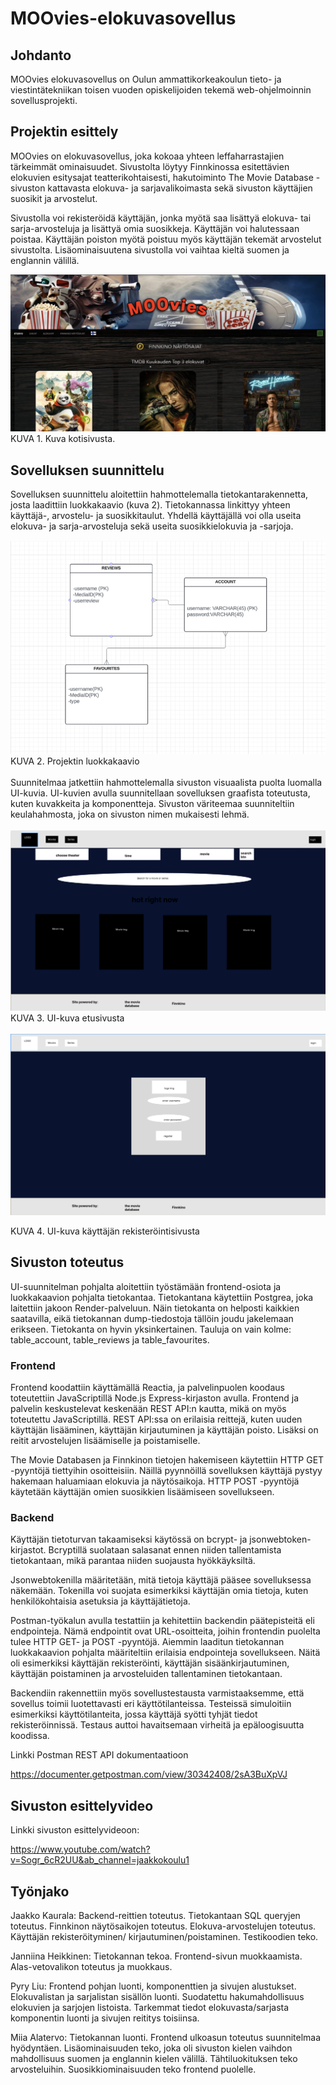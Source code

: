 <h1>MOOvies-elokuvasovellus</h1>

 

<h2>Johdanto</h2>

MOOvies elokuvasovellus on Oulun ammattikorkeakoulun tieto- ja viestintätekniikan toisen vuoden opiskelijoiden tekemä web-ohjelmoinnin sovellusprojekti. 

 

<h2>Projektin esittely</h2>

MOOvies on elokuvasovellus, joka kokoaa yhteen leffaharrastajien tärkeimmät ominaisuudet. Sivustolta löytyy Finnkinossa esitettävien elokuvien esitysajat teatterikohtaisesti, hakutoiminto The Movie Database -sivuston kattavasta elokuva- ja sarjavalikoimasta sekä sivuston käyttäjien suosikit ja arvostelut. 

 

Sivustolla voi rekisteröidä käyttäjän, jonka myötä saa lisättyä elokuva- tai sarja-arvosteluja ja lisättyä omia suosikkeja. Käyttäjän voi halutessaan poistaa. Käyttäjän poiston myötä poistuu myös käyttäjän tekemät arvostelut sivustolta. Lisäominaisuutena sivustolla voi vaihtaa kieltä suomen ja englannin välillä. 

<img src="kuvat/Etusivu_kuva.png" alt="Kotisivu" />
KUVA 1. Kuva kotisivusta. 
 

<h2>Sovelluksen suunnittelu </h2>

Sovelluksen suunnittelu aloitettiin hahmottelemalla tietokantarakennetta, josta laadittiin  luokkakaavio (kuva 2). Tietokannassa linkittyy yhteen käyttäjä-, arvostelu- ja suosikkitaulut. Yhdellä käyttäjällä voi olla useita elokuva- ja sarja-arvosteluja sekä useita suosikkielokuvia ja -sarjoja. 

<img src="kuvat/luokkakaavio.png" alt="luokkakaavio" />
KUVA 2. Projektin luokkakaavio  <br><br>
Suunnitelmaa jatkettiin hahmottelemalla sivuston visuaalista puolta luomalla UI-kuvia. UI-kuvien avulla suunnitellaan sovelluksen graafista toteutusta, kuten kuvakkeita ja komponentteja. Sivuston väriteemaa suunniteltiin keulahahmosta, joka on sivuston nimen mukaisesti lehmä. <br><br>

<img src="UI_images/etusivu.png" alt="UI-etusivu" />
KUVA 3. UI-kuva etusivusta <br><br>

<img src="UI_images/registerscreen.png" alt="UI-register" />

KUVA 4. UI-kuva käyttäjän rekisteröintisivusta 
 

<h2>Sivuston toteutus  </h2>

UI-suunnitelman pohjalta aloitettiin työstämään frontend-osiota ja luokkakaavion pohjalta tietokantaa. Tietokantana käytettiin Postgrea, joka laitettiin jakoon Render-palveluun. Näin tietokanta on helposti kaikkien saatavilla, eikä tietokannan dump-tiedostoja tällöin joudu jakelemaan erikseen. Tietokanta on hyvin yksinkertainen. Tauluja on vain kolme: table_account, table_reviews ja table_favourites.  
 

<h3>Frontend </h3>

Frontend koodattiin käyttämällä Reactia, ja palvelinpuolen koodaus toteutettiin JavaScriptillä Node.js Express-kirjaston avulla. Frontend ja palvelin keskustelevat keskenään REST API:n kautta, mikä on myös toteutettu JavaScriptillä. REST API:ssa on erilaisia reittejä, kuten uuden käyttäjän lisääminen, käyttäjän kirjautuminen ja käyttäjän poisto. Lisäksi on reitit arvostelujen lisäämiselle ja poistamiselle. 

The Movie Databasen ja Finnkinon tietojen hakemiseen käytettiin HTTP GET -pyyntöjä tiettyihin osoitteisiin. Näillä pyynnöillä sovelluksen käyttäjä pystyy hakemaan haluamiaan elokuvia ja näytösaikoja. HTTP POST -pyyntöjä käytetään käyttäjän omien suosikkien lisäämiseen sovellukseen. 


<h3>Backend</h3>
Käyttäjän tietoturvan takaamiseksi käytössä on bcrypt- ja jsonwebtoken-kirjastot. Bcryptillä suolataan salasanat ennen niiden tallentamista tietokantaan, mikä parantaa niiden suojausta hyökkäyksiltä. 

Jsonwebtokenilla määritetään, mitä tietoja käyttäjä pääsee sovelluksessa näkemään. Tokenilla voi suojata esimerkiksi käyttäjän omia tietoja, kuten henkilökohtaisia asetuksia ja käyttäjätietoja.


Postman-työkalun avulla testattiin ja kehitettiin backendin päätepisteitä eli endpointeja. Nämä endpointit ovat URL-osoitteita, joihin frontendin puolelta tulee HTTP GET- ja POST -pyyntöjä. Aiemmin laaditun tietokannan luokkakaavion pohjalta määriteltiin erilaisia endpointeja sovellukseen. Näitä oli esimerkiksi käyttäjän rekisteröinti, käyttäjän sisäänkirjautuminen, käyttäjän poistaminen ja arvosteluiden tallentaminen tietokantaan. 
 
Backendiin rakennettiin myös sovellustestausta varmistaaksemme, että sovellus toimii luotettavasti eri käyttötilanteissa. Testeissä simuloitiin esimerkiksi käyttötilanteita, jossa käyttäjä syötti tyhjät tiedot rekisteröinnissä. Testaus auttoi havaitsemaan virheitä ja epäloogisuutta koodissa.  
 

Linkki Postman REST API dokumentaatioon

https://documenter.getpostman.com/view/30342408/2sA3BuXpVJ

<h2>Sivuston esittelyvideo</h2>
Linkki sivuston esittelyvideoon: 

https://www.youtube.com/watch?v=Sogr_6cR2UU&ab_channel=jaakkokoulu1

<h2>Työnjako </h2>

Jaakko Kaurala: Backend-reittien toteutus. Tietokantaan SQL queryjen toteutus. Finnkinon näytösaikojen toteutus. Elokuva-arvostelujen toteutus. Käyttäjän rekisteröityminen/ kirjautuminen/poistaminen. Testikoodien teko. 
 
Janniina Heikkinen: Tietokannan tekoa. Frontend-sivun muokkaamista. Alas-vetovalikon toteutus ja muokkaus.  

Pyry Liu: Frontend pohjan luonti, komponenttien ja sivujen alustukset. Elokuvalistan ja sarjalistan sisällön luonti. Suodatettu hakumahdollisuus elokuvien ja sarjojen listoista. Tarkemmat tiedot elokuvasta/sarjasta komponentin luonti ja sivujen reititys toisiinsa.  

Miia Alatervo: Tietokannan luonti. Frontend ulkoasun toteutus suunnitelmaa hyödyntäen. Lisäominaisuuden teko, joka oli sivuston kielen vaihdon mahdollisuus suomen ja englannin kielen välillä. Tähtiluokituksen teko arvosteluihin. Suosikkiominaisuuden teko frontend puolelle.  
